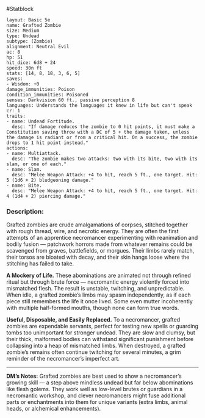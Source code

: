 #Statblock 
```statblock 
layout: Basic 5e 
name: Grafted Zombie
size: Medium
type: Undead
subtype: (Zombie)
alignment: Neutral Evil
ac: 8
hp: 51
hit_dice: 6d8 + 24
speed: 30n ft
stats: [14, 8, 18, 3, 6, 5]
saves: 
- Wisdom: +0
damage_immunities: Poison
condition_immunities: Poisoned
senses: Darkvision 60 ft., passive perception 8
languages: Understands the languages it knew in life but can't speak
cr: 1 
traits: 
- name: Undead Fortitude.
  desc: "If damage reduces the zombie to 0 hit points, it must make a Constitution saving throw with a DC of 5 + the damage taken, unless the damage is radiant or from a critical hit. On a success, the zombie drops to 1 hit point instead."
actions: 
- name: Multiattack.
  desc: "The zombie makes two attacks: two with its bite, two with its slam, or one of each."
- name: Slam.
  desc: "Melee Weapon Attack: +4 to hit, reach 5 ft., one target. Hit: 5 (1d6 + 2) bludgeoning damage."
- name: Bite.
  desc: "Melee Weapon Attack: +4 to hit, reach 5 ft., one target. Hit: 4 (1d4 + 2) piercing damage."
```

### Description:
Grafted zombies are crude amalgamations of corpses, stitched together with rough thread, wire, and necrotic energy. They are often the first attempts of an apprentice necromancer experimenting with reanimation and bodily fusion — patchwork horrors made from whatever remains could be scavenged from graves, battlefields, or morgues. Their limbs rarely match, their torsos are bloated with decay, and their skin hangs loose where the stitching has failed to take.

**A Mockery of Life.** These abominations are animated not through refined ritual but through brute force — necromantic energy violently forced into mismatched flesh. The result is unstable, twitching, and unpredictable. When idle, a grafted zombie’s limbs may spasm independently, as if each piece still remembers the life it once lived. Some even mutter incoherently with multiple half-formed mouths, though none can form true words.

**Useful, Disposable, and Easily Replaced.** To a necromancer, grafted zombies are expendable servants, perfect for testing new spells or guarding tombs too unimportant for stronger undead. They are slow and clumsy, but their thick, malformed bodies can withstand significant punishment before collapsing into a heap of mismatched limbs. When destroyed, a grafted zombie’s remains often continue twitching for several minutes, a grim reminder of the necromancer’s imperfect art.

---

**DM’s Notes:**
Grafted zombies are best used to show a necromancer’s growing skill — a step above mindless undead but far below abominations like flesh golems. They work well as low-level brutes or guardians in a necromantic workshop, and clever necromancers might fuse additional parts or enchantments into them for unique variants (extra limbs, animal heads, or alchemical enhancements).